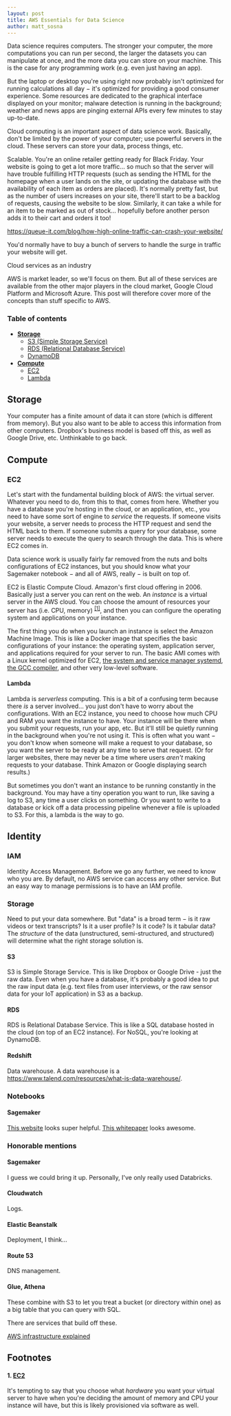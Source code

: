 ```yaml
---
layout: post
title: AWS Essentials for Data Science
author: matt_sosna
---
```


Data science requires computers. The stronger your computer, the more computations you can run per second, the larger the datasets you can manipulate at once, and the more data you can store on your machine. This is the case for any programming work (e.g. even just having an app).

But the laptop or desktop you're using right now probably isn't optimized for running calculations all day $-$ it's optimized for providing a good consumer experience. Some resources are dedicated to the graphical interface displayed on your monitor; malware detection is running in the background; weather and news apps are pinging external APIs every few minutes to stay up-to-date.

Cloud computing is an important aspect of data science work. Basically, don't be limited by the power of your computer; use powerful servers in the cloud. These servers can store your data, process things, etc.

Scalable. You're an online retailer getting ready for Black Friday. Your website is going to get a lot more traffic... so much so that the server will have trouble fulfilling HTTP requests (such as sending the HTML for the homepage when a user lands on the site, or updating the database with the availability of each item as orders are placed). It's normally pretty fast, but as the number of users increases on your site, there'll start to be a backlog of requests, causing the website to be slow. Similarly, it can take a while for an item to be marked as out of stock... hopefully before another person adds it to their cart and orders it too!

https://queue-it.com/blog/how-high-online-traffic-can-crash-your-website/



You'd normally have to buy a bunch of servers to handle the surge in traffic your website will get.


Cloud services as an industry


AWS is market leader, so we'll focus on them. But all of these services are available from the other major players in the cloud market, Google Cloud Platform and Microsoft Azure. This post will therefore cover more of the concepts than stuff specific to AWS.



### Table of contents
* [**Storage**](#storage)
  - [S3 (Simple Storage Service)](#s3)
  - [RDS (Relational Database Service)](#rds)
  - [DynamoDB](#dynamodb)
* [**Compute**](#compute)
  - [EC2](#ec2)
  - [Lambda](#lambda)

## Storage
Your computer has a finite amount of data it can store (which is different from memory). But you also want to be able to access this information from other computers. Dropbox's business model is based off this, as well as Google Drive, etc. Unthinkable to go back.

## Compute
### EC2
Let's start with the fundamental building block of AWS: the virtual server. Whatever you need to do, from this to that, comes from here. Whether you have a database you're hosting in the cloud, or an application, etc., you need to have some sort of engine to _service_ the requests. If someone visits your website, a server needs to process the HTTP request and send the HTML back to them. If someone submits a query for your database, some server needs to execute the query to search through the data. This is where EC2 comes in.

Data science work is usually fairly far removed from the nuts and bolts configurations of EC2 instances, but you should know what your Sagemaker notebook $-$ and all of AWS, really $-$ is built on top of.



EC2 is Elastic Compute Cloud. Amazon's first cloud offering in 2006. Basically just a server you can rent on the web. An _instance_ is a virtual server in the AWS cloud. You can choose the amount of resources your server has (i.e. CPU, memory) <sup>[[1]](#1-ec2)</sup>, and then you can configure the operating system and applications on your instance.

The first thing you do when you launch an instance is select the Amazon Machine Image. This is like a Docker image that specifies the basic configurations of your instance: the operating system, application server, and applications required for your server to run. The basic AMI comes with a Linux kernel optimized for EC2, [the system and service manager systemd](https://en.wikipedia.org/wiki/Systemd), [the GCC compiler](https://en.wikipedia.org/wiki/GNU_Compiler_Collection), and other very low-level software.

#### Lambda
Lambda is _serverless_ computing. This is a bit of a confusing term because there _is_ a server involved... you just don't have to worry about the configurations. With an EC2 instance, you need to choose how much CPU and RAM you want the instance to have. Your instance will be there when you submit your requests, run your app, etc. But it'll still be quietly running in the background when you're not using it. This is often what you want $-$ you don't know when someone will make a request to your database, so you want the server to be ready at any time to serve that request. (Or for larger websites, there may never be a time where users _aren't_ making requests to your database. Think Amazon or Google displaying search results.)

But sometimes you don't want an instance to be running constantly in the background. You may have a tiny operation you want to run, like saving a log to S3, any time a user clicks on something. Or you want to write to a database or kick off a data processing pipeline whenever a file is uploaded to S3. For this, a lambda is the way to go.


## Identity
### IAM
Identity Access Management. Before we go any further, we need to know who you are. By default, no AWS service can access any other service. But an easy way to manage permissions is to have an IAM profile.


### Storage
Need to put your data somewhere. But "data" is a broad term $-$ is it raw videos or text transcripts? Is it a user profile? Is it code? Is it tabular data? The _structure_ of the data (unstructured, semi-structured, and structured) will determine what the right storage solution is.

#### S3
S3 is Simple Storage Service. This is like Dropbox or Google Drive - just the raw data. Even when you have a database, it's probably a good idea to put the raw input data (e.g. text files from user interviews, or the raw sensor data for your IoT application) in S3 as a backup.

#### RDS
RDS is Relational Database Service. This is like a SQL database hosted in the cloud (on top of an EC2 instance). For NoSQL, you're looking at DynamoDB.

#### Redshift
Data warehouse. A data warehouse is a https://www.talend.com/resources/what-is-data-warehouse/.



### Notebooks
#### Sagemaker

[This website](https://aws-certified-cloud-practitioner.fandom.com/wiki/3.3_Identify_the_core_AWS_services) looks super helpful.
[This whitepaper](https://docs.aws.amazon.com/whitepapers/latest/aws-overview/aws-overview.pdf) looks awesome.

### Honorable mentions
#### Sagemaker
I guess we could bring it up. Personally, I've only really used Databricks.

#### Cloudwatch
Logs.

#### Elastic Beanstalk
Deployment, I think...

#### Route 53
DNS management.

#### Glue, Athena
These combine with S3 to let you treat a bucket (or directory within one) as a big table that you can query with SQL.

There are services that build off these.

[AWS infrastructure explained](https://aws.plainenglish.io/aws-infrastructure-explained-b0f4fb7b6829)

## Footnotes
#### 1. [EC2](#ec2)
It's tempting to say that you choose what _hardware_ you want your virtual server to have when you're deciding the amount of memory and CPU your instance will have, but this is likely provisioned via software as well.
